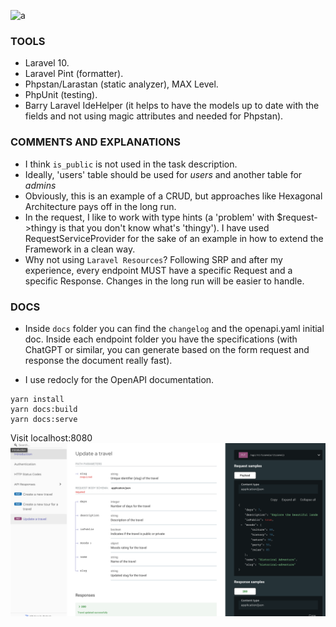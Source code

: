 ![a](https://theme.zdassets.com/theme_assets/9115960/ef5800cc529889d180b05b57e40dd50e5c7adb73.png)

### TOOLS 
- Laravel 10.
- Laravel Pint (formatter).
- Phpstan/Larastan (static analyzer), MAX Level.
- PhpUnit (testing).
- Barry Laravel IdeHelper (it helps to have the models up to date with the fields and not using magic attributes and needed for Phpstan).

### COMMENTS AND EXPLANATIONS
- I think ```is_public``` is not used in the task description.
- Ideally, 'users' table should be used for _users_ and another table for _admins_
- Obviously, this is an example of a CRUD, but approaches like Hexagonal Architecture pays off in the long run.
- In the request, I like to work with type hints (a 'problem' with $request->thingy is that you don't know what's 'thingy').
I have used RequestServiceProvider for the sake of an example in how to extend the Framework in a clean way.
- Why not using ```Laravel Resources```? Following SRP and after my experience, every endpoint MUST have a
specific Request and a specific Response. Changes in the long run will be easier to handle.

### DOCS
- Inside ```docs``` folder you can find the ```changelog``` and the openapi.yaml
initial doc. Inside each endpoint folder you have the specifications (with ChatGPT or similar, you can 
generate based on the form request and response the document really fast).

- I use redocly for the OpenAPI documentation.
```shell
yarn install
yarn docs:build
yarn docs:serve
```
Visit localhost:8080
![img.png](docs/img.png)
